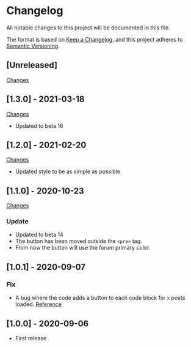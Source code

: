 # Changelog

All notable changes to this project will be documented in this file.

The format is based on [Keep a Changelog](https://keepachangelog.com/en/1.0.0/),
and this project adheres to [Semantic Versioning](https://semver.org/spec/v2.0.0.html).

## [Unreleased]

[Changes](https://github.com/Nearata/flarum-ext-copy-code-to-clipboard/compare/v1.3.0...main)

## [1.3.0] - 2021-03-18

[Changes](https://github.com/Nearata/flarum-ext-copy-code-to-clipboard/compare/v1.2.0...v1.3.0)

- Updated to beta 16

## [1.2.0] - 2021-02-20

[Changes](https://github.com/Nearata/flarum-ext-copy-code-to-clipboard/compare/v1.1.0...v1.2.0)

- Updated style to be as simple as possible

## [1.1.0] - 2020-10-23

[Changes](https://github.com/Nearata/flarum-ext-copy-code-to-clipboard/compare/v1.0.1...v1.1.0)

### Update

- Updated to beta 14
- The button has been moved outside the `<pre>` tag.
- From now the button will use the forum primary color.

## [1.0.1] - 2020-09-07

### Fix

- A bug where the code adds a button to each code block for `x` posts loaded. [Reference](https://discuss.flarum.org/d/24852-copy-code-to-clipboard/3)

## [1.0.0] - 2020-09-06

- First release
